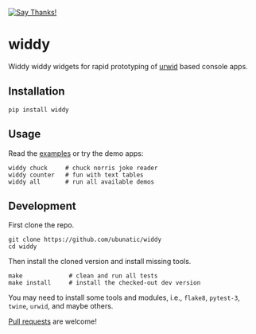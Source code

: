 [![Say Thanks!](https://img.shields.io/badge/Say%20Thanks-!-1EAEDB.svg)](https://saythanks.io/to/ubunatic)

widdy
=====

Widdy widdy widgets for rapid prototyping of [urwid](http://urwid.org) based console apps.

Installation
------------

    pip install widdy

Usage
-----
Read the [examples](https://github.com/ubunatic/widdy/tree/master/widdy/examples)
or try the demo apps:

    widdy chuck     # chuck norris joke reader
    widdy counter   # fun with text tables
    widdy all       # run all available demos

Development
-----------
First clone the repo.

    git clone https://github.com/ubunatic/widdy
    cd widdy

Then install the cloned version and install missing tools.

    make             # clean and run all tests
    make install     # install the checked-out dev version

You may need to install some tools and modules, i.e., `flake8`, `pytest-3`, `twine`, `urwid`, and maybe others.

[Pull requests](https://github.com/ubunatic/widdy/pulls) are welcome!
